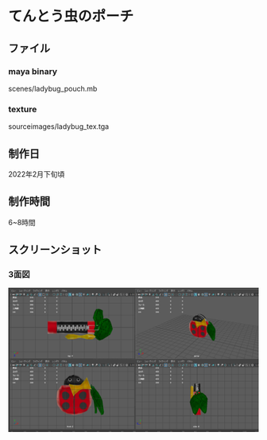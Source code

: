 # てんとう虫のポーチ
## ファイル
### maya binary
scenes/ladybug_pouch.mb
### texture
sourceimages/ladybug_tex.tga
## 制作日
2022年2月下旬頃

## 制作時間
6~8時間

## スクリーンショット
### 3面図
![3面図](https://github.com/yuichirou-tanaka/3DCG-portphorio-maya/blob/main/maya2022/02/%E6%9F%90%E8%AA%B2%E9%A1%8C%E5%88%B6%E4%BD%9C/8_ladybug_pouch/3%E9%9D%A2%E5%9B%B31.png?raw=true)

